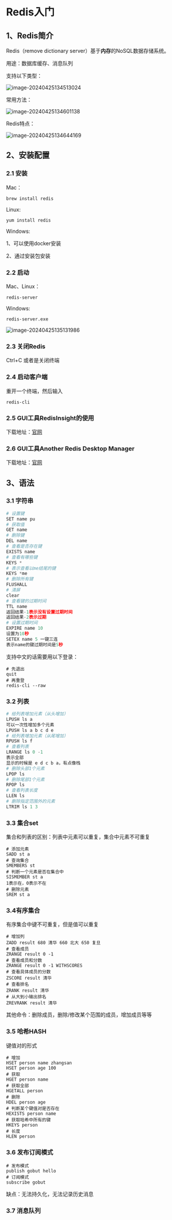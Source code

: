 # Redis入门

## 1、Redis简介

Redis（remove dictionary server）基于**内存**的NoSQL数据存储系统。

用途：数据库缓存、消息队列

支持以下类型：

![image-20240425134513024](/RedisNotes/assets/image-20240425134513024-4023972.png)

常用方法：

![image-20240425134601138](/RedisNotes/assets/image-20240425134601138-4023965.png)

Redis特点：

![image-20240425134644169](/RedisNotes/assets/image-20240425134644169.png)

## 2、安装配置

### 2.1 安装

Mac：

```
brew install redis
```

Linux:

```
yum install redis
```

Windows:

1、可以使用docker安装

2、通过安装包安装

### 2.2  启动

Mac、Linux：

```
redis-server
```

Windows:

```
redis-server.exe
```

![image-20240425135131986](/RedisNotes/assets/image-20240425135131986-4024294.png)

### 2.3 关闭Redis

Ctrl+C 或者是关闭终端

### 2.4 启动客户端

重开一个终端，然后输入

```
redis-cli
```

### 2.5 GUI工具RedisInsight的使用

下载地址：[官网](https://redis.io/insight/#insight-form)

### 2.6 GUI工具Another Redis Desktop Manager

下载地址：[官网](https://goanother.com/cn/#download)

## 3、语法

### 3.1 字符串

```python
# 设置键
SET name pu
# 获取值
GET name
# 删除键
DEL name
# 查看是否存在键
EXISTS name
# 查看有哪些键
KEYS *
# 表示查看以me结尾的键
KEYS *me 
# 删除所有键
FLUSHALL
# 清屏
clear
# 查看键的过期时间
TTL name
返回结果-1表示没有设置过期时间 
返回结果-2表示过期 
# 设置过期时间
EXPIRE name 10
设置为10秒
SETEX name 5 一键三连
表示name的键过期时间是5秒
```

支持中文的话需要用以下登录：

```
# 先退出
quit
# 再重登
redis-cli --raw
```

### 3.2 列表

```python
# 给列表增加元素（从头增加）
LPUSH ls a
可以一次性增加多个元素
LPUSH ls a b c d e
# 给列表增加元素（从尾增加）
RPUSH ls f
# 查看列表
LRANGE ls 0 -1
表示全部
显示的时候是 e d c b a，有点像栈
# 删除头部1个元素
LPOP ls
# 删除尾部1个元素
RPOP ls
# 查看列表长度
LLEN ls
# 删除指定范围外的元素
LTRIM ls 1 3
```

### 3.3 集合set

集合和列表的区别：列表中元素可以重复，集合中元素不可重复

```
# 添加元素
SADD st a
# 查询集合
SMEMBERS st
# 判断一个元素是否在集合中
SISMEMBER st a
1表示在，0表示不在
# 删除元素
SREM st a
```

### 3.4有序集合

有序集合中键不可重复，但是值可以重复

```
# 增加列
ZADD result 680 清华 660 北大 650 复旦
# 查看成员  
ZRANGE result 0 -1
# 查看成员和分数
ZRANGE result 0 -1 WITHSCORES
# 查看具体成员的分数
ZSCORE result 清华
# 查看排名
ZRANK result 清华
# 从大到小输出排名
ZREVRANK result 清华
```

其他命令：删除成员，删除/修改某个范围的成员，增加成员等等

### 3.5 哈希HASH

键值对的形式

```
# 增加
HSET person name zhangsan
HSET person age 100
# 获取
HGET person name
# 获取全部
HGETALL person
# 删除
HDEL person age
# 判断某个键值对是否存在
HEXISTS person name
# 获取哈希中所有的键
HKEYS person
# 长度
HLEN person
```

### 3.6 发布订阅模式

```
# 发布模式
publish gobut hello
# 订阅模式
subscribe gobut
```

缺点：无法持久化，无法记录历史消息

### 3.7 消息队列

